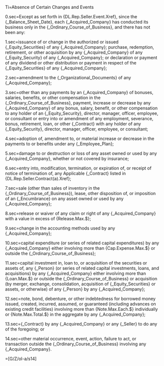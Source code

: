 Ti=Absence of Certain Changes and Events

0.sec=Except as set forth in {DL.Rep.Seller.Event.Xref}, since the {_Balance_Sheet_Date}, each {_Acquired_Company} has conducted its business only in the {_Ordinary_Course_of_Business}, and there has not been any:

1.sec=issuance of or change in the authorized or issued {_Equity_Securities} of any {_Acquired_Company}; purchase, redemption, retirement, or other acquisition by any {_Acquired_Company} of any {_Equity_Security} of any {_Acquired_Company}; or declaration or payment of any dividend or other distribution or payment in respect of the {_Equity_Securities} of any {_Acquired_Company};

2.sec=amendment to the {_Organizational_Documents} of any {_Acquired_Company};

3.sec=other than any payments by an {_Acquired_Company} of bonuses, salaries, benefits, or other compensation in the {_Ordinary_Course_of_Business}, payment, increase or decrease by any {_Acquired_Company} of any bonus, salary, benefit, or other compensation to any holder of an {_Equity_Security}, director, manager, officer, employee, or consultant or entry into or amendment of any employment, severance, bonus, retirement, loan, or other {_Contract} with any holder of any {_Equity_Security}, director, manager, officer, employee, or consultant;

4.sec=adoption of, amendment to, or material increase or decrease in the payments to or benefits under any {_Employee_Plan};

5.sec=damage to or destruction or loss of any asset owned or used by any {_Acquired_Company}, whether or not covered by insurance;

6.sec=entry into, modification, termination, or expiration of, or receipt of notice of termination of, any Applicable {_Contract} listed in {DL.Rep.Seller.Contract(a).Xref};

7.sec=sale (other than sales of inventory in the {_Ordinary_Course_of_Business}), lease, other disposition of, or imposition of an {_Encumbrance} on any asset owned or used by any {_Acquired_Company};

8.sec=release or waiver of any claim or right of any {_Acquired_Company} with a value in excess of {Release.Max.$};

9.sec=change in the accounting methods used by any {_Acquired_Company};

10.sec=capital expenditure (or series of related capital expenditures) by any {_Acquired_Company} either involving more than {Cap.Expense.Max.$} or outside the {_Ordinary_Course_of_Business};

11.sec=capital investment in, loan to, or acquisition of the securities or assets of, any {_Person} (or series of related capital investments, loans, and acquisitions) by any {_Acquired_Company} either involving more than {Loan.Max.$} or outside the {_Ordinary_Course_of_Business} or acquisition (by merger, exchange, consolidation, acquisition of {_Equity_Securities} or assets, or otherwise) of any {_Person} by any {_Acquired_Company};

12.sec=note, bond, debenture, or other indebtedness for borrowed money issued, created, incurred, assumed, or guaranteed (including advances on existing credit facilities) involving more than {Note.Max.Each.$} individually or {Note.Max.Total.$} in the aggregate by any {_Acquired_Company};

13.sec={_Contract} by any {_Acquired_Company} or any {_Seller} to do any of the foregoing; or

14.sec=other material occurrence, event, action, failure to act, or transaction outside the {_Ordinary_Course_of_Business} involving any {_Acquired_Company}.

=[G/Z/ol-a/s14]
